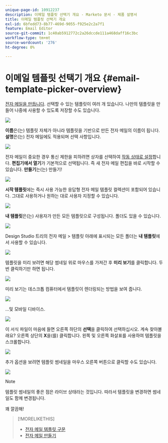 ```yaml
---
unique-page-id: 10912237
description: 이메일 템플릿 선택기 개요 - Marketo 문서 - 제품 설명서
title: 이메일 템플릿 선택기 개요
exl-id: 6bfedd73-8b77-469d-9055-f925e2c2a7f1
feature: Email Editor
source-git-commit: 1c40ab5912772c2a26dccde111a468daff16c3bc
workflow-type: tm+mt
source-wordcount: '276'
ht-degree: 0%

---
```


# 이메일 템플릿 선택기 개요 {#email-template-picker-overview}

[전자 메일을 만듭니다](/help/marketo/product-docs/email-marketing/general/creating-an-email/create-an-email.md). 선택할 수 있는 템플릿이 여러 개 있습니다. 나만의 템플릿을 만들어 나중에 사용할 수 있도록 저장할 수도 있습니다.

![](assets/email-template-picker-overview-1.png)

**이름**&#x200B;은(는) 템플릿 자체가 아니라 템플릿을 기반으로 만든 전자 메일의 이름이 됩니다. **설명**&#x200B;은(는) 전자 메일에도 적용되며 선택 사항입니다.

![](assets/two-2.png)

전자 메일이 중요한 경우 통신 제한을 피하려면 상자를 선택하여 [작동 상태로 설정](/help/marketo/product-docs/email-marketing/general/functions-in-the-editor/make-an-email-operational.md)합니다. **편집기에서 열기**&#x200B;가 기본적으로 선택됩니다. 즉 새 전자 메일 편집을 바로 시작할 수 있습니다. **만들기**&#x200B;는(는) 만들기!

![](assets/three-2.png)

**시작 템플릿**&#x200B;에는 즉시 사용 가능한 응답형 전자 메일 템플릿 컬렉션이 포함되어 있습니다. 그대로 사용하거나 원하는 대로 사용자 지정할 수 있습니다.

![](assets/email-template-picker-overview-4.png)

**내 템플릿**&#x200B;은(는) 사용자가 만든 모든 템플릿으로 구성됩니다. 폴더도 있을 수 있습니다.

![](assets/five-2.png)

Design Studio 트리의 전자 메일 > 템플릿 아래에 표시되는 모든 폴더는 **내 템플릿**&#x200B;에서 사용할 수 있습니다.

![](assets/six-1.png)

템플릿을 미리 보려면 해당 썸네일 위로 마우스를 가져간 후 **미리 보기**&#x200B;를 클릭합니다. 두 번 클릭하기만 하면 됩니다.

![](assets/seven-1.png)

미리 보기는 데스크톱 컴퓨터에서 템플릿이 렌더링되는 방법을 보여 줍니다.

![](assets/eight-1.png)

...및 모바일 디바이스.

![](assets/nine-1.png)

이 서식 파일이 마음에 들면 오른쪽 하단의 **선택**&#x200B;을 클릭하여 선택하십시오. 계속 찾아볼래요? 오른쪽 상단의 **X**&#x200B;을(를) 클릭합니다. 왼쪽 및 오른쪽 화살표를 사용하여 템플릿을 스크롤합니다.

![](assets/ten-1.png)

추가 옵션을 보려면 템플릿 썸네일을 마우스 오른쪽 버튼으로 클릭할 수도 있습니다.

![](assets/eleven-1.png)

>[!NOTE]
>
>템플릿 썸네일의 좋은 점은 라이브 상태라는 것입니다. 따라서 템플릿을 변경하면 썸네일도 함께 변경됩니다.

꽤 깔끔해!

>[!MORELIKETHIS]
>
>* [전자 메일 템플릿 구문](/help/marketo/product-docs/email-marketing/general/email-editor-2/email-template-syntax.md)
>* [전자 메일 만들기](/help/marketo/product-docs/email-marketing/general/creating-an-email/create-an-email.md)

